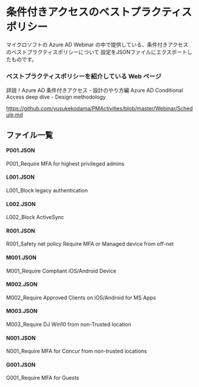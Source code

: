 # 条件付きアクセスのベストプラクティスポリシー
マイクロソフトの Azure AD Webinar の中で提供している、条件付きアクセスのベストプラクティスポリシーについて
設定をJSONファイルにエクスポートしたものです。

### ベストプラクティスポリシーを紹介している Web ページ
詳説！Azure AD 条件付きアクセス - 設計のやり方編 Azure AD Conditional Access deep dive - Design methodology

https://github.com/yusukekodama/PMActivities/blob/master/Webinar/Schedule.md

## ファイル一覧
#### P001.JSON
P001_Require MFA for highest privileged admins

#### L001.JSON
L001_Block legacy authentication

#### L002.JSON
L002_Block ActiveSync

#### R001.JSON
R001_Safety net policy Require MFA or Managed device from off-net

#### M001.JSON
M001_Require Compliant iOS/Android Device

#### M002.JSON
M002_Require Approved Clients on iOS/Android for MS Apps

#### M003.JSON
M003_Require DJ Win10 from non-Trusted location

#### N001.JSON
N001_Require MFA for Concur from non-trusted locations

#### G001.JSON
G001_Require MFA for Guests
